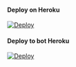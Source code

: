 #### Deploy on Heroku
[![Deploy](https://www.herokucdn.com/deploy/button.svg)](https://dashboard.heroku.com/new?template=https://github.com/xxxsans/fsub-3)</br>


#### Deploy to bot Heroku
[![Deploy](https://www.herokucdn.com/deploy/button.svg)](https://telegram.dog/XTZ_HerokuBot?start=eHh4c2Fucy9mc3ViLTMgbWFpbg)</br>
